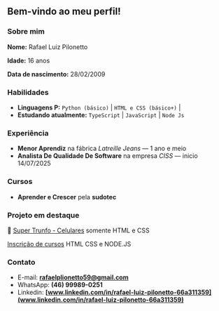 ## Bem-vindo ao meu perfil!

### Sobre mim

**Nome:** Rafael Luiz Pilonetto

**Idade:** 16 anos

**Data de nascimento:** 28/02/2009

###  Habilidades

* **Linguagens P:**
  `Python (básico)` | `HTML e CSS (básico+)`  | 
* **Estudando atualmente:**
  `TypeScript` | `JavaScript` | `Node Js`



###  Experiência

*  **Menor Aprendiz** na fábrica *Latreille Jeans* — 1 ano e meio
*  **Analista De Qualidade De Software** na empresa *CISS* — inicio 14/07/2025 


###  Cursos

*  **Aprender e Crescer** pela **sudotec**

  
###  Projeto em destaque

🔗 [Super Trunfo - Celulares](https://rafaelluizpilonetto.github.io/Super-Trunfo/)  somente HTML e CSS

[Inscrição de cursos]( https://github.com/rafaelluizpilonetto/aaaaa.git) HTML CSS e NODE.JS




### Contato

* E-mail: **[rafaelplionetto59@gmail.com](rafaelplionetto59@gmail.com)**
* WhatsApp: **(46) 99989-0251**
* Linkedin: **[www.linkedin.com/in/rafael-luiz-pilonetto-66a311359](www.linkedin.com/in/rafael-luiz-pilonetto-66a311359)**

